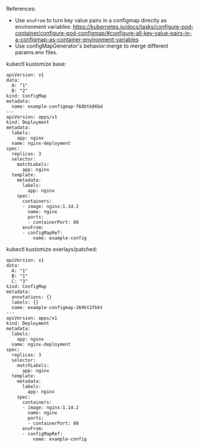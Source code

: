 References:
* Use `envFrom` to turn key value pairs in a configmap directly as environment variables: https://kubernetes.io/docs/tasks/configure-pod-container/configure-pod-configmap/#configure-all-key-value-pairs-in-a-configmap-as-container-environment-variables
* Use configMapGenerator's behavior:merge to merge different params.env files.

kubectl kustomize base:
```
apiVersion: v1
data:
  A: "1"
  B: "2"
kind: ConfigMap
metadata:
  name: example-configmap-f68btk86bd
---
apiVersion: apps/v1
kind: Deployment
metadata:
  labels:
    app: nginx
  name: nginx-deployment
spec:
  replicas: 3
  selector:
    matchLabels:
      app: nginx
  template:
    metadata:
      labels:
        app: nginx
    spec:
      containers:
      - image: nginx:1.14.2
        name: nginx
        ports:
        - containerPort: 80
      envFrom:
      - configMapRef:
          name: example-config
```

kubectl kustomize overlays/patched:
```
apiVersion: v1
data:
  A: "1"
  B: "1"
  C: "3"
kind: ConfigMap
metadata:
  annotations: {}
  labels: {}
  name: example-configmap-269kt2fkkt
---
apiVersion: apps/v1
kind: Deployment
metadata:
  labels:
    app: nginx
  name: nginx-deployment
spec:
  replicas: 3
  selector:
    matchLabels:
      app: nginx
  template:
    metadata:
      labels:
        app: nginx
    spec:
      containers:
      - image: nginx:1.14.2
        name: nginx
        ports:
        - containerPort: 80
      envFrom:
      - configMapRef:
          name: example-config
```
